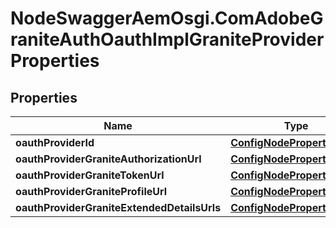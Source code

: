 # NodeSwaggerAemOsgi.ComAdobeGraniteAuthOauthImplGraniteProviderProperties

## Properties

Name | Type | Description | Notes
------------ | ------------- | ------------- | -------------
**oauthProviderId** | [**ConfigNodePropertyString**](ConfigNodePropertyString.md) |  | [optional] 
**oauthProviderGraniteAuthorizationUrl** | [**ConfigNodePropertyString**](ConfigNodePropertyString.md) |  | [optional] 
**oauthProviderGraniteTokenUrl** | [**ConfigNodePropertyString**](ConfigNodePropertyString.md) |  | [optional] 
**oauthProviderGraniteProfileUrl** | [**ConfigNodePropertyString**](ConfigNodePropertyString.md) |  | [optional] 
**oauthProviderGraniteExtendedDetailsUrls** | [**ConfigNodePropertyString**](ConfigNodePropertyString.md) |  | [optional] 


